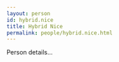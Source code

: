 ```yaml
---
layout: person
id: hybrid.nice
title: Hybrid Nice
permalink: people/hybrid.nice.html
---
```


Person details...